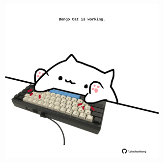 <!-- built at 03/12/2022, 24:01:31 UTC -->
<p align="center">
  <img width="500" height="500" src="./ReadmeImage.svg">
</p>
